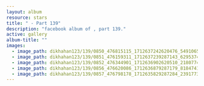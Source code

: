 ```yaml
---
layout: album
resource: stars
title: " - Part 139"
description: "facebook album of , part 139."
active: gallery
album-title: ""
images:
  - image_path: dikhahan123/139/0850_476815115_1712637242620476_5491065371999702300_n.jpg
  - image_path: dikhahan123/139/0851_476159311_1712637239287143_6295374226652626786_n.jpg
  - image_path: dikhahan123/139/0852_476344901_1712636902620510_2180774968805897922_n.jpg
  - image_path: dikhahan123/139/0856_476620086_1712636879287179_8184741288666200542_n.jpg
  - image_path: dikhahan123/139/0857_476798178_1712635829287284_2391773828131727366_n.jpg
---
```

